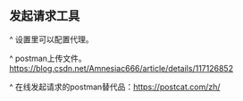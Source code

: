 ## **发起请求工具**
^
设置里可以配置代理。


^
postman上传文件。
<https://blog.csdn.net/Amnesiac666/article/details/117126852>



^
在线发起请求的postman替代品：<https://postcat.com/zh/>
